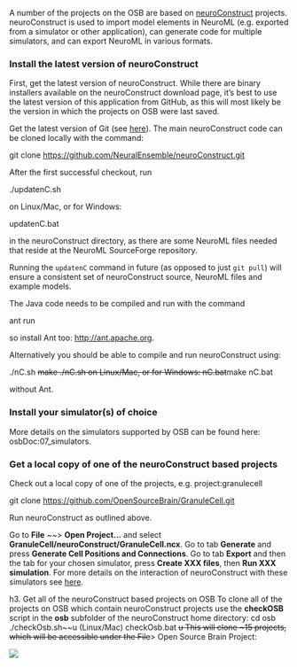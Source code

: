 A number of the projects on the OSB are based on [neuroConstruct](http://www.neuroconstruct.org/) projects. neuroConstruct is used to import model elements in NeuroML (e.g. exported from a simulator or other application), can generate code for multiple simulators, and can export NeuroML in various formats.

### Install the latest version of neuroConstruct

First, get the latest version of neuroConstruct. While there are binary installers available on the neuroConstruct download page, it’s best to use the latest version of this application from GitHub, as this will most likely be the version in which the projects on OSB were last saved.

Get the latest version of Git (see [here](http://www.opensourcebrain.org/projects/gitintro/wiki/Wiki)). The main neuroConstruct code can be cloned locally with the command:

git clone https://github.com/NeuralEnsemble/neuroConstruct.git

After the first successful checkout, run

./updatenC.sh

on Linux/Mac, or for Windows:

updatenC.bat

in the neuroConstruct directory, as there are some NeuroML files needed that reside at the NeuroML SourceForge repository.

Running the `updatenC` command in future (as opposed to just `git pull`) will ensure a consistent set of neuroConstruct source, NeuroML files and example models.

The Java code needs to be compiled and run with the command

ant run

so install Ant too: http://ant.apache.org.

Alternatively you should be able to compile and run neuroConstruct using:

./nC.sh ~~make
./nC.sh
on Linux/Mac, or for Windows:
 nC.bat~~make
nC.bat

without Ant.

### Install your simulator(s) of choice

More details on the simulators supported by OSB can be found here: osbDoc:07_simulators.

### Get a local copy of one of the neuroConstruct based projects

Check out a local copy of one of the projects, e.g. project:granulecell

git clone https://github.com/OpenSourceBrain/GranuleCell.git

Run neuroConstruct as outlined above.

Go to **File** ~~\> **Open Project…** and select **GranuleCell/neuroConstruct/GranuleCell.ncx**.
Go to tab **Generate** and press **Generate Cell Positions and Connections**.
Go to tab **Export** and then the tab for your chosen simulator, press **Create XXX files**, then **Run XXX simulation**.
For more details on the interaction of neuroConstruct with these simulators see [here](http://www.neuroconstruct.org/docs/interact.html).

h3. Get all of the neuroConstruct based projects on OSB
To clone all of the projects on OSB which contain neuroConstruct projects use the **checkOSB** script in the **osb** subfolder of the neuroConstruct home directory:
 cd osb
./checkOsb.sh~~u (Linux/Mac)
checkOsb.bat ~~u
This will clone \~15 projects, which will be accessible under the File~~\> Open Source Brain Project:

![](/attachments/download/51/nCmenu.png)
